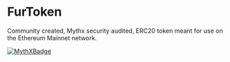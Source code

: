 # FurToken
Community created, Mythx security audited, ERC20 token meant for use on the Ethereum Mainnet network.  





[![MythXBadge](https://badgen.net/https/api.mythx.io/v1/projects/fdab2cec-94bc-42eb-a494-91ea9ffe3cb8/badge/data?cache=300&icon=https://raw.githubusercontent.com/ConsenSys/mythx-github-badge/main/logo_white.svg)](https://docs.mythx.io/dashboard/github-badges)

